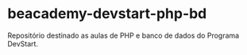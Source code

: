 # beacademy-devstart-php-bd
Repositório destinado as aulas de PHP e banco de dados do Programa DevStart.

